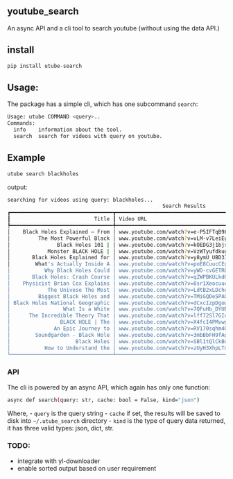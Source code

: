 ## youtube_search

An async API and a cli tool to search youtube (without using the data API.)


## install

```bash
pip install utube-search
```

## Usage:

The package has a simple cli, which has one subcommand `search`:

```bash
Usage: utube COMMAND <query>..
Commands:
  info    information about the tool.
  search  search for videos with query on youtube.
```

## Example

```bash
utube search blackholes
```

output:

```bash
searching for videos using query: blackholes...
                                                  Search Results
┏━━━━━━━━━━━━━━━━━━━━━━━━━━━━━━━━━┳━━━━━━━━━━━━━━━━━━━━━━━━━━━━━━━━━━━━━┳━━━━━━━━━━┳━━━━━━━━━━━━┳━━━━━━━━━━━━━━━━┓
┃                           Title ┃ Video URL                           ┃ Duration ┃ View count ┃ Published Time ┃
┡━━━━━━━━━━━━━━━━━━━━━━━━━━━━━━━━━╇━━━━━━━━━━━━━━━━━━━━━━━━━━━━━━━━━━━━━╇━━━━━━━━━━╇━━━━━━━━━━━━╇━━━━━━━━━━━━━━━━┩
│    Black Holes Explained – From │ www.youtube.com/watch?v=e-P5IFTqB98 │ 5:56     │ 17131808   │ 5 years ago    │
│         The Most Powerful Black │ www.youtube.com/watch?v=vLM-v7LeiEg │ 48:01    │ 406185     │ 2 months ago   │
│               Black Holes 101 | │ www.youtube.com/watch?v=kOEDG3j1bjs │ 3:12     │ 3066240    │ 2 years ago    │
│            Monster BLACK HOLE | │ www.youtube.com/watch?v=VzWTyufdkug │ 50:01    │ 6119031    │ 3 years ago    │
│       Black Holes Explained for │ www.youtube.com/watch?v=y8ymU_UBD3I │ 16:20    │ 1449019    │ 2 years ago    │
│        What's Actually Inside A │ www.youtube.com/watch?v=poE8CuucCEg │ 9:28     │ 433273     │ 4 months ago   │
│           Why Black Holes Could │ www.youtube.com/watch?v=yWO-cvGETRQ │ 10:13    │ 21951885   │ 3 years ago    │
│       Black Holes: Crash Course │ www.youtube.com/watch?v=qZWPBKULkdQ │ 12:26    │ 2236560    │ 5 years ago    │
│    Physicist Brian Cox Explains │ www.youtube.com/watch?v=0sr1Xeocuuc │ 5:39     │ 8400688    │ 2 years ago    │
│            The Univese The Most │ www.youtube.com/watch?v=LdtB2xLDcho │ 51:46    │ 17826      │ 4 months ago   │
│         Biggest Black Holes and │ www.youtube.com/watch?v=TMiGQDeSPA0 │ 1:23:28  │ 139783     │ 5 years ago    │
│ Black Holes National Geographic │ www.youtube.com/watch?v=dCxcIzpDgow │ 50:33    │ 99211      │ 3 years ago    │
│                 What Is a White │ www.youtube.com/watch?v=7QFuHb_DYUE │ 10:01    │ 509539     │ 3 months ago   │
│      The Incredible Theory That │ www.youtube.com/watch?v=lff72Sl7GIo │ 11:18    │ 6844       │ 4 months ago   │
│                BLACK HOLE | The │ www.youtube.com/watch?v=X4fcI4PMvwg │ 3:24     │ 5558958    │ 4 years ago    │
│              An Epic Journey to │ www.youtube.com/watch?v=RV170sqhm4Q │ 8:26     │ 1317314    │ 2 months ago   │
│        Soundgarden - Black Hole │ www.youtube.com/watch?v=3mbBbFH9fAg │ 5:21     │ 178116567  │ 10 years ago   │
│                     Black Holes │ www.youtube.com/watch?v=SBl1tQlCkBo │ 50:33    │ 1908747    │ 4 years ago    │
│           How to Understand the │ www.youtube.com/watch?v=zUyH3XhpLTo │ 9:19     │ 7386724    │ 1 year ago     │
└─────────────────────────────────┴─────────────────────────────────────┴──────────┴────────────┴────────────────┘
```

### API

The cli is powered by an async API, which again has only one function:

```bash
async def search(query: str, cache: bool = False, kind="json")
```

Where,
	- `query` is the query string
	- `cache` if set, the results will be saved to disk into `~/.utube_search` directory
	- `kind` is the type of query data returned, it has three valid types: json, dict, str.

### TODO:
- integrate with yl-downloader
- enable sorted output based on user requirement
